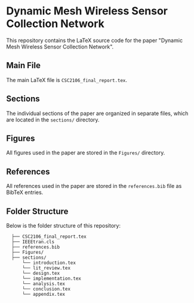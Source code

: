 # Dynamic Mesh Wireless Sensor Collection Network

This repository contains the LaTeX source code for the paper "Dynamic Mesh Wireless Sensor Collection Network".

## Main File

The main LaTeX file is `CSC2106_final_report.tex`.

## Sections

The individual sections of the paper are organized in separate files, which are located in the `sections/` directory.

## Figures

All figures used in the paper are stored in the `Figures/` directory.

## References

All references used in the paper are stored in the `references.bib` file as BibTeX entries.

## Folder Structure

Below is the folder structure of this repository:

```
  ├── CSC2106_final_report.tex
  ├── IEEEtran.cls
  ├── references.bib
  ├── Figures/ 
  ├── sections/
      └── introduction.tex 
      └── lit_review.tex 
      └── design.tex 
      └── implementation.tex 
      └── analysis.tex 
      └── conclusion.tex 
      └── appendix.tex 
```